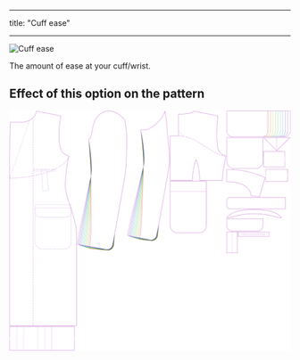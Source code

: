 ***

title: "Cuff ease"

***

![Cuff ease](./cuffease.svg)

The amount of ease at your cuff/wrist.

## Effect of this option on the pattern

![This image shows the effect of this option by superimposing several variants that have a different value for this option](carlton_cuffease_sample.svg "Effect of this option on the pattern")
